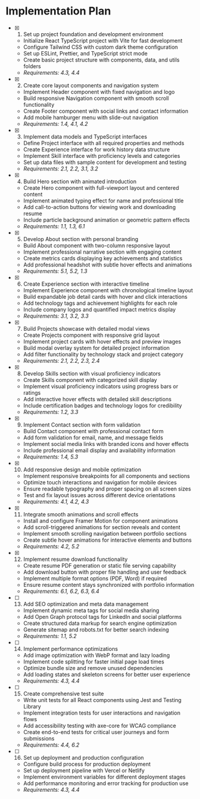 # Implementation Plan

- [x] 1. Set up project foundation and development environment
  - Initialize React TypeScript project with Vite for fast development
  - Configure Tailwind CSS with custom dark theme configuration
  - Set up ESLint, Prettier, and TypeScript strict mode
  - Create basic project structure with components, data, and utils folders
  - _Requirements: 4.3, 4.4_

- [x] 2. Create core layout components and navigation system
  - Implement Header component with fixed navigation and logo
  - Build responsive Navigation component with smooth scroll functionality
  - Create Footer component with social links and contact information
  - Add mobile hamburger menu with slide-out navigation
  - _Requirements: 1.4, 4.1, 4.2_

- [x] 3. Implement data models and TypeScript interfaces
  - Define Project interface with all required properties and methods
  - Create Experience interface for work history data structure
  - Implement Skill interface with proficiency levels and categories
  - Set up data files with sample content for development and testing
  - _Requirements: 2.1, 2.2, 3.1, 3.2_

- [x] 4. Build Hero section with animated introduction
  - Create Hero component with full-viewport layout and centered content
  - Implement animated typing effect for name and professional title
  - Add call-to-action buttons for viewing work and downloading resume
  - Include particle background animation or geometric pattern effects
  - _Requirements: 1.1, 1.3, 6.1_

- [x] 5. Develop About section with personal branding
  - Build About component with two-column responsive layout
  - Implement professional narrative section with engaging content
  - Create metrics cards displaying key achievements and statistics
  - Add professional headshot with subtle hover effects and animations
  - _Requirements: 5.1, 5.2, 1.3_

- [x] 6. Create Experience section with interactive timeline
  - Implement Experience component with chronological timeline layout
  - Build expandable job detail cards with hover and click interactions
  - Add technology tags and achievement highlights for each role
  - Include company logos and quantified impact metrics display
  - _Requirements: 3.1, 3.2, 3.3_

- [x] 7. Build Projects showcase with detailed modal views
  - Create Projects component with responsive grid layout
  - Implement project cards with hover effects and preview images
  - Build modal overlay system for detailed project information
  - Add filter functionality by technology stack and project category
  - _Requirements: 2.1, 2.2, 2.3, 2.4_

- [x] 8. Develop Skills section with visual proficiency indicators
  - Create Skills component with categorized skill display
  - Implement visual proficiency indicators using progress bars or ratings
  - Add interactive hover effects with detailed skill descriptions
  - Include certification badges and technology logos for credibility
  - _Requirements: 1.2, 3.3_

- [x] 9. Implement Contact section with form validation
  - Build Contact component with professional contact form
  - Add form validation for email, name, and message fields
  - Implement social media links with branded icons and hover effects
  - Include professional email display and availability information
  - _Requirements: 1.4, 5.3_

- [x] 10. Add responsive design and mobile optimization
  - Implement responsive breakpoints for all components and sections
  - Optimize touch interactions and navigation for mobile devices
  - Ensure readable typography and proper spacing on all screen sizes
  - Test and fix layout issues across different device orientations
  - _Requirements: 4.1, 4.2, 4.3_

- [x] 11. Integrate smooth animations and scroll effects
  - Install and configure Framer Motion for component animations
  - Add scroll-triggered animations for section reveals and content
  - Implement smooth scrolling navigation between portfolio sections
  - Create subtle hover animations for interactive elements and buttons
  - _Requirements: 4.2, 5.2_

- [x] 12. Implement resume download functionality
  - Create resume PDF generation or static file serving capability
  - Add download button with proper file handling and user feedback
  - Implement multiple format options (PDF, Word) if required
  - Ensure resume content stays synchronized with portfolio information
  - _Requirements: 6.1, 6.2, 6.3, 6.4_

- [ ] 13. Add SEO optimization and meta data management
  - Implement dynamic meta tags for social media sharing
  - Add Open Graph protocol tags for LinkedIn and social platforms
  - Create structured data markup for search engine optimization
  - Generate sitemap and robots.txt for better search indexing
  - _Requirements: 1.1, 5.2_

- [ ] 14. Implement performance optimizations
  - Add image optimization with WebP format and lazy loading
  - Implement code splitting for faster initial page load times
  - Optimize bundle size and remove unused dependencies
  - Add loading states and skeleton screens for better user experience
  - _Requirements: 4.3, 4.4_

- [ ] 15. Create comprehensive test suite
  - Write unit tests for all React components using Jest and Testing Library
  - Implement integration tests for user interactions and navigation flows
  - Add accessibility testing with axe-core for WCAG compliance
  - Create end-to-end tests for critical user journeys and form submissions
  - _Requirements: 4.4, 6.2_

- [ ] 16. Set up deployment and production configuration
  - Configure build process for production deployment
  - Set up deployment pipeline with Vercel or Netlify
  - Implement environment variables for different deployment stages
  - Add performance monitoring and error tracking for production use
  - _Requirements: 4.3, 4.4_